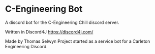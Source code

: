 # C-Engineering Bot
A discord bot for the C-Engineering Chill discord server. 

Written in Discord4J
https://discord4j.com/

Made by Thomas Selwyn
Project started as a service bot for a Carleton Engineering Discord.
